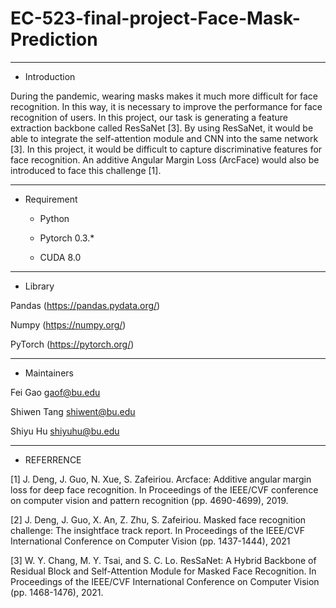 # EC-523-final-project-Face-Mask-Prediction
------------

- Introduction 

During the pandemic, wearing masks makes it much more difficult for face recognition. In this way, it is necessary to improve the performance for face recognition of users. In this project, our task is generating a feature extraction backbone called ResSaNet [3]. By using ResSaNet, it would be able to integrate the self-attention module and CNN into the same network [3].  In this project, it would be difficult to capture discriminative features for face recognition. An additive Angular Margin Loss (ArcFace) would also be introduced to face this challenge [1].

------------
- Requirement 

  - Python
 
  - Pytorch 0.3.\*
  
  - CUDA 8.0 
  
------------
- Library 

Pandas (https://pandas.pydata.org/)

Numpy (https://numpy.org/)

PyTorch (https://pytorch.org/)

------------
- Maintainers

 Fei Gao           gaof@bu.edu
 
 Shiwen Tang       shiwent@bu.edu
 
 Shiyu Hu          shiyuhu@bu.edu
 
------------
- REFERRENCE

[1] J. Deng, J. Guo, N. Xue, S. Zafeiriou. Arcface: Additive angular margin loss for deep face recognition. In Proceedings of the IEEE/CVF conference on computer vision and pattern recognition (pp. 4690-4699), 2019.

[2] J. Deng, J. Guo, X. An, Z. Zhu, S. Zafeiriou. Masked face recognition challenge: The insightface track report. In Proceedings of the IEEE/CVF International Conference on Computer Vision (pp. 1437-1444), 2021

[3] W. Y. Chang, M. Y. Tsai, and S. C. Lo. ResSaNet: A Hybrid Backbone of Residual Block and Self-Attention Module for Masked Face Recognition. In Proceedings of the IEEE/CVF International Conference on Computer Vision (pp. 1468-1476), 2021.
